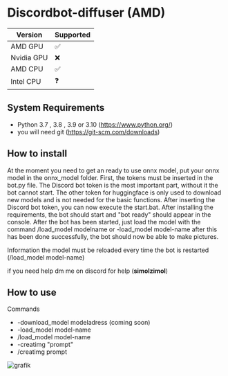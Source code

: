 # Discordbot-diffuser (AMD)

| Version | Supported          |
| ------- | ------------------ |
| AMD GPU | :white_check_mark: |
| Nvidia GPU  | :x: |
| AMD CPU |:white_check_mark: |
| Intel CPU |❓ |

## System Requirements
+ Python 3.7 , 3.8 , 3.9 or 3.10 (https://www.python.org/)
+ you will need git (https://git-scm.com/downloads)

## How to install

At the moment you need to get an ready to use onnx model, put your onnx model in the onnx_model folder. 
First, the tokens must be inserted in the bot.py file.
The Discord bot token is the most important part, without it the bot cannot start. The other token for huggingface is only used to download new models and is not needed for the basic functions. After inserting the Discord bot token, you can now execute the start.bat. After installing the requirements, the bot should start and "bot ready" should appear in the console. After the bot has been started, just load the model with the command /load_model modelname or -load_model model-name after this has been done successfully, the bot should now be able to make pictures. 

Information the model must be reloaded every time the bot is restarted (/load_model model-name)

if you need help dm me on discord for help (**simolzimol**)

## How to use
Commands
+ -download_model modeladress (coming soon)
+ -load_model model-name
+ /load_model model-name
+ -creatimg "prompt"
+ /creatimg prompt


![grafik](https://github.com/SimolZimol/Discord-Bot-stable-diffusion-AMD/assets/70102430/069879ac-a172-4bb2-880a-ac0c2bc6b8cf)

